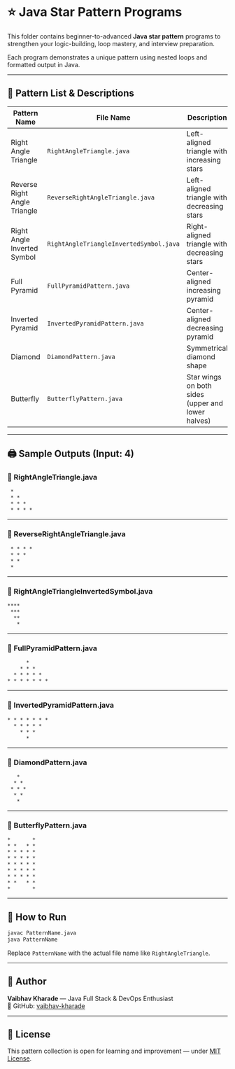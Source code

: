 
# ⭐ Java Star Pattern Programs

This folder contains beginner-to-advanced **Java star pattern** programs to strengthen your logic-building, loop mastery, and interview preparation.

Each program demonstrates a unique pattern using nested loops and formatted output in Java.

---

## 📘 Pattern List & Descriptions

| Pattern Name                     | File Name                                | Description                                      |
|----------------------------------|-------------------------------------------|--------------------------------------------------|
| Right Angle Triangle             | `RightAngleTriangle.java`                 | Left-aligned triangle with increasing stars      |
| Reverse Right Angle Triangle     | `ReverseRightAngleTriangle.java`          | Left-aligned triangle with decreasing stars      |
| Right Angle Inverted Symbol      | `RightAngleTriangleInvertedSymbol.java`   | Right-aligned triangle with decreasing stars     |
| Full Pyramid                     | `FullPyramidPattern.java`                 | Center-aligned increasing pyramid                |
| Inverted Pyramid                 | `InvertedPyramidPattern.java`             | Center-aligned decreasing pyramid                |
| Diamond                          | `DiamondPattern.java`                     | Symmetrical diamond shape                        |
| Butterfly                        | `ButterflyPattern.java`                   | Star wings on both sides (upper and lower halves)|

---

## 🖨️ Sample Outputs (Input: 4)

### 🔹 RightAngleTriangle.java
```
 *
 * *
 * * *
 * * * *
```

---

### 🔹 ReverseRightAngleTriangle.java
```
 * * * *
 * * *
 * *
 *
```

---

### 🔹 RightAngleTriangleInvertedSymbol.java
```
****
 ***
  **
   *
```

---

### 🔹 FullPyramidPattern.java
```
      * 
    * * * 
  * * * * * 
* * * * * * *
```

---

### 🔹 InvertedPyramidPattern.java
```
* * * * * * *
  * * * * *
    * * *
      *
```

---

### 🔹 DiamondPattern.java
```
   * 
  * * 
 * * * 
  * * 
   * 
```

---

### 🔹 ButterflyPattern.java
```
*       *
* *   * *
* * * * *
* * * * *
* * * * *
* * * * *
* * * * *
* *   * *
*       *
```

---

## 🧠 How to Run
```bash
javac PatternName.java
java PatternName
```

Replace `PatternName` with the actual file name like `RightAngleTriangle`.

---

## 🙋 Author

**Vaibhav Kharade** — Java Full Stack & DevOps Enthusiast  
📂 GitHub: [vaibhav-kharade](https://github.com/vaibhav-kharade)

---

## 📜 License

This pattern collection is open for learning and improvement — under [MIT License](https://choosealicense.com/licenses/mit/).
